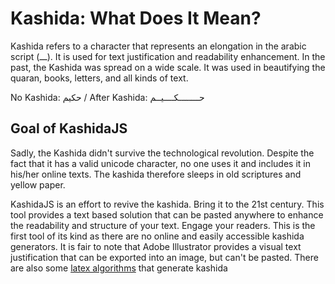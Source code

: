 
# Kashida: What Does It Mean?

Kashida refers to a character that represents an elongation in the arabic script (ـــ). It is used for text justification and readability enhancement. In the past, the Kashida was spread on a wide scale. It was used in beautifying the quaran, books, letters, and all kinds of text.

No Kashida: حكيم / After Kashida: حــــــــكــــيــم

## Goal of KashidaJS

Sadly, the Kashida didn't survive the technological revolution. Despite the fact that it has a valid unicode character, no one uses it and includes it in his/her online texts. The kashida therefore sleeps in old scriptures and yellow paper.

KashidaJS is an effort to revive the kashida. Bring it to the 21st century. This tool provides a text based solution that can be pasted anywhere to enhance the readability and structure of your text. Engage your readers. This is the first tool of its kind as there are no online and easily accessible kashida generators. It is fair to note that Adobe Illustrator provides a visual text justification that can be exported into an image, but can't be pasted. There are also some [latex algorithms](http://andreasmhallberg.github.io/stretchable-kashida/) that generate kashida

</div>